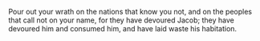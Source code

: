Pour out your wrath on the nations that know you not, and on the peoples that call not on your name, for they have devoured Jacob; they have devoured him and consumed him, and have laid waste his habitation.
